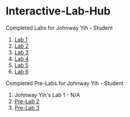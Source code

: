 # Interactive-Lab-Hub

Completed Labs for Johnway Yih - Student

1. [Lab 1](//github.com/JwayYih/IDD-Fa18-Lab1)
2. [Lab 2](//github.com/JwayYih/IDD-Fa19-Lab2)
3. [Lab 3](https://github.com/JwayYih/IDD-Fa19-Lab3)
4. [Lab 4](https://github.com/JwayYih/IDD-Fa19-Lab4)
5. [Lab 5](https://github.com/JwayYih/IDD-Fa19-Lab5)
6. [Lab 6](https://github.com/JwayYih/IDD-Fa19-Lab6)

Completed Pre-Labs for Johnway Yih - Student

1. Johnway Yih's Lab 1 - N/A
2. [Pre-Lab 2](https://github.com/JwayYih/Interactive-Lab-Hub/blob/master/Pre-Labs/Pre-Lab%202/README.md)
3. [Pre-Lab 3](https://github.com/JwayYih/Interactive-Lab-Hub/blob/master/Pre-Labs/Pre-Lab%203.PNG)
